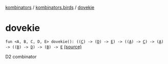 [kombinators](../index.md) / [kombinators.birds](index.md) / [dovekie](./dovekie.md)

# dovekie

`fun <A, B, C, D, E> dovekie(): ((`[`C`](dovekie.md#C)`) -> (`[`D`](dovekie.md#D)`) -> `[`E`](dovekie.md#E)`) -> ((`[`A`](dovekie.md#A)`) -> `[`C`](dovekie.md#C)`) -> (`[`A`](dovekie.md#A)`) -> ((`[`B`](dovekie.md#B)`) -> `[`D`](dovekie.md#D)`) -> (`[`B`](dovekie.md#B)`) -> `[`E`](dovekie.md#E) [(source)](https://github.com/pardom/kombinators/tree/master/src/main/kotlin/kombinators/birds/dovekie.kt#L6)

D2 combinator

